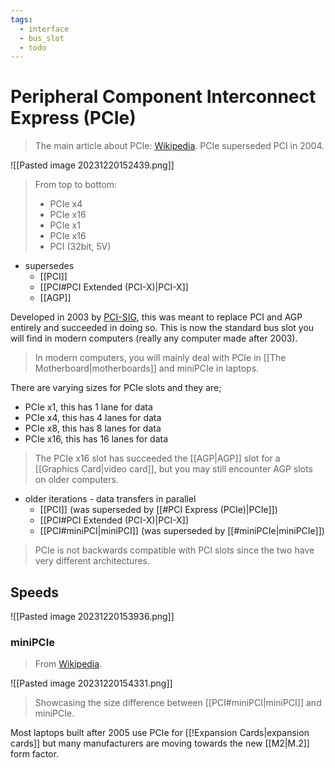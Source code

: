 ```yaml
---
tags:
  - interface
  - bus_slot
  - todo
---
```

# Peripheral Component Interconnect Express (PCIe)

>The main article about PCIe: [Wikipedia](https://en.wikipedia.org/wiki/PCI_Express).
>PCIe superseded PCI in 2004.

![[Pasted image 20231220152439.png]]

>From top to bottom:
>- PCIe x4
>- PCIe x16
>- PCIe x1
>- PCIe x16
>- PCI (32bit, 5V)

- supersedes
    - [[PCI]]
    - [[PCI#PCI Extended (PCI-X)|PCI-X]]
    - [[AGP]]

Developed in 2003 by [PCI-SIG](https://pcisig.com/), this was meant to replace PCI and AGP entirely and succeeded in doing so. This is now the standard bus slot you will find in modern computers (really any computer made after 2003).

>In modern computers, you will mainly deal with PCIe in [[The Motherboard|motherboards]] and miniPCIe in laptops.

There are varying sizes for PCIe slots and they are;

- PCIe x1, this has 1 lane for data
- PCIe x4, this has 4 lanes for data
- PCIe x8, this has 8 lanes for data
- PCIe x16, this has 16 lanes for data

>The PCIe x16 slot has succeeded the [[AGP|AGP]] slot for a [[Graphics Card|video card]], but you may still encounter AGP slots on older computers.

- older iterations - data transfers in parallel
    - [[PCI]] (was superseded by [[#PCI Express (PCIe)|PCIe]])
    - [[PCI#PCI Extended (PCI-X)|PCI-X]]
    - [[PCI#miniPCI|miniPCI]] (was superseded by [[#miniPCIe|miniPCIe]])

>PCIe is not backwards compatible with PCI slots since the two have very different architectures.

## Speeds

![[Pasted image 20231220153936.png]]

### miniPCIe

>From [Wikipedia](https://en.wikipedia.org/wiki/PCI_Express#MINI-CARD).

![[Pasted image 20231220154331.png]]

>Showcasing the size difference between [[PCI#miniPCI|miniPCI]] and miniPCIe.

Most laptops built after 2005 use PCIe for [[!Expansion Cards|expansion cards]] but many manufacturers are moving towards the new [[M2|M.2]] form factor.
